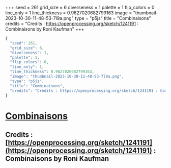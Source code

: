 +++
seed = 261
grid_size = 6
diverseness = 1
palette = 1
flip_colors = 0
line_only = 1
line_thickness = 0.9627020682799163
image = "thumbnail-2023-10-30-11-48-53-7l9a.png"
type = "p5js"
title = "Combinaisons"
credits = "Credits : https://openprocessing.org/sketch/1241191 : Combinaisons by Roni Kaufman"
+++




~~~javascript
{
  "seed": 261,
  "grid_size": 6,
  "diverseness": 1,
  "palette": 1,
  "flip_colors": 0,
  "line_only": 1,
  "line_thickness": 0.9627020682799163,
  "image": "thumbnail-2023-10-30-11-48-53-7l9a.png",
  "type": "p5js",
  "title": "Combinaisons",
  "credits": "Credits : https://openprocessing.org/sketch/1241191 : Combinaisons by Roni Kaufman"
}
~~~



# [Combinaisons](https://openprocessing.org/sketch/2066485)

## Credits : [https://openprocessing.org/sketch/1241191](https://openprocessing.org/sketch/1241191) : Combinaisons by Roni Kaufman 

